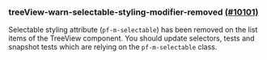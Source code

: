 ### treeView-warn-selectable-styling-modifier-removed [(#10101)](https://github.com/patternfly/patternfly-react/pull/10101)

Selectable styling attribute (`pf-m-selectable`) has been removed on the list items of the TreeView component. You should update selectors, tests and snapshot tests which are relying on the `pf-m-selectable` class.
